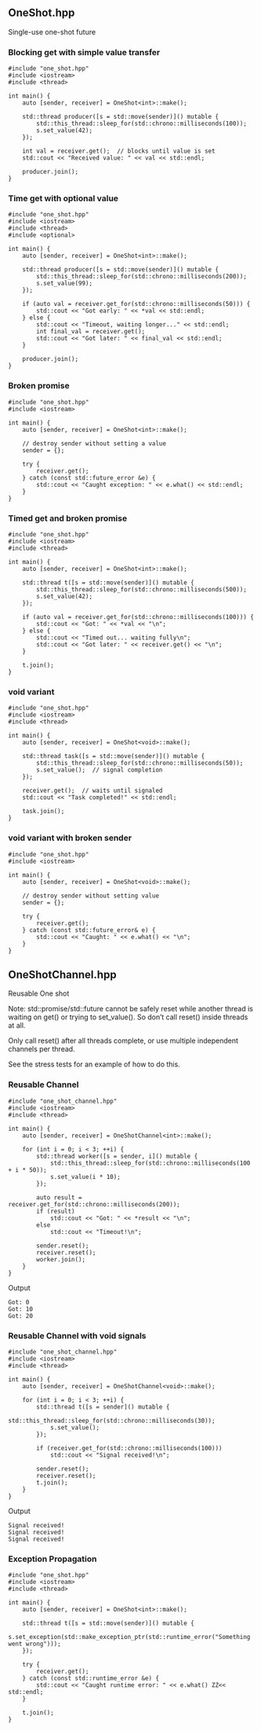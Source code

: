 ## OneShot.hpp

Single-use one-shot future

### Blocking get with simple value transfer

```
#include "one_shot.hpp"
#include <iostream>
#include <thread>

int main() {
    auto [sender, receiver] = OneShot<int>::make();

    std::thread producer([s = std::move(sender)]() mutable {
        std::this_thread::sleep_for(std::chrono::milliseconds(100));
        s.set_value(42);
    });

    int val = receiver.get();  // blocks until value is set
    std::cout << "Received value: " << val << std::endl;

    producer.join();
}
```

### Time get with optional value

```
#include "one_shot.hpp"
#include <iostream>
#include <thread>
#include <optional>

int main() {
    auto [sender, receiver] = OneShot<int>::make();

    std::thread producer([s = std::move(sender)]() mutable {
        std::this_thread::sleep_for(std::chrono::milliseconds(200));
        s.set_value(99);
    });

    if (auto val = receiver.get_for(std::chrono::milliseconds(50))) {
        std::cout << "Got early: " << *val << std::endl;
    } else {
        std::cout << "Timeout, waiting longer..." << std::endl;
        int final_val = receiver.get();
        std::cout << "Got later: " << final_val << std::endl;
    }

    producer.join();
}
```

### Broken promise

```
#include "one_shot.hpp"
#include <iostream>

int main() {
    auto [sender, receiver] = OneShot<int>::make();

    // destroy sender without setting a value
    sender = {};

    try {
        receiver.get();
    } catch (const std::future_error &e) {
        std::cout << "Caught exception: " << e.what() << std::endl;
    }
}
```

### Timed get and broken promise

```
#include "one_shot.hpp"
#include <iostream>
#include <thread>

int main() {
    auto [sender, receiver] = OneShot<int>::make();

    std::thread t([s = std::move(sender)]() mutable {
        std::this_thread::sleep_for(std::chrono::milliseconds(500));
        s.set_value(42);
    });

    if (auto val = receiver.get_for(std::chrono::milliseconds(100))) {
        std::cout << "Got: " << *val << "\n";
    } else {
        std::cout << "Timed out... waiting fully\n";
        std::cout << "Got later: " << receiver.get() << "\n";
    }

    t.join();
}
```

### void variant

```
#include "one_shot.hpp"
#include <iostream>
#include <thread>

int main() {
    auto [sender, receiver] = OneShot<void>::make();

    std::thread task([s = std::move(sender)]() mutable {
        std::this_thread::sleep_for(std::chrono::milliseconds(50));
        s.set_value();  // signal completion
    });

    receiver.get();  // waits until signaled
    std::cout << "Task completed!" << std::endl;

    task.join();
}
```

### void variant with broken sender

```
#include "one_shot.hpp"
#include <iostream>

int main() {
    auto [sender, receiver] = OneShot<void>::make();

    // destroy sender without setting value
    sender = {};

    try {
        receiver.get();
    } catch (const std::future_error& e) {
        std::cout << "Caught: " << e.what() << "\n";
    }
}
```

## OneShotChannel.hpp

Reusable One shot

Note:
std::promise/std::future cannot be safely reset while another thread is waiting on get() or trying to set_value().
So don’t call reset() inside threads at all.

Only call reset() after all threads complete, or use multiple independent channels per thread.

See the stress tests for an example of how to do this.

### Reusable Channel

```
#include "one_shot_channel.hpp"
#include <iostream>
#include <thread>

int main() {
    auto [sender, receiver] = OneShotChannel<int>::make();

    for (int i = 0; i < 3; ++i) {
        std::thread worker([s = sender, i]() mutable {
            std::this_thread::sleep_for(std::chrono::milliseconds(100 + i * 50));
            s.set_value(i * 10);
        });

        auto result = receiver.get_for(std::chrono::milliseconds(200));
        if (result)
            std::cout << "Got: " << *result << "\n";
        else
            std::cout << "Timeout!\n";

        sender.reset();
        receiver.reset();
        worker.join();
    }
}
```
Output
```
Got: 0
Got: 10
Got: 20
```

### Reusable Channel with void signals

```
#include "one_shot_channel.hpp"
#include <iostream>
#include <thread>

int main() {
    auto [sender, receiver] = OneShotChannel<void>::make();

    for (int i = 0; i < 3; ++i) {
        std::thread t([s = sender]() mutable {
            std::this_thread::sleep_for(std::chrono::milliseconds(30));
            s.set_value();
        });

        if (receiver.get_for(std::chrono::milliseconds(100)))
            std::cout << "Signal received!\n";

        sender.reset();
        receiver.reset();
        t.join();
    }
}
```
Output
```
Signal received!
Signal received!
Signal received!
```

### Exception Propagation

```
#include "one_shot.hpp"
#include <iostream>
#include <thread>

int main() {
    auto [sender, receiver] = OneShot<int>::make();

    std::thread t([s = std::move(sender)]() mutable {
        s.set_exception(std::make_exception_ptr(std::runtime_error("Something went wrong")));
    });

    try {
        receiver.get();
    } catch (const std::runtime_error &e) {
        std::cout << "Caught runtime error: " << e.what() ZZ<< std::endl;
    }

    t.join();
}
```
